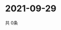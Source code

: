 # 2021-09-29
  共 0条

  <!-- BEGIN -->
  <!-- 最后更新时间Wed Sep 29 2021 05:02:49 GMT+0000 (Coordinated Universal Time) -->
  
  <!-- END -->
  
  